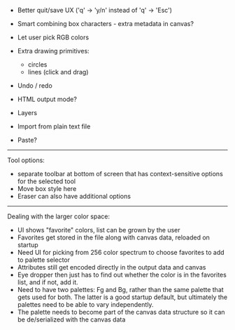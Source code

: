 
- Better quit/save UX ('q' -> 'y/n' instead of 'q' -> 'Esc')

- Smart combining box characters - extra metadata in canvas?

- Let user pick RGB colors

- Extra drawing primitives:
  - circles
  - lines (click and drag)

- Undo / redo

- HTML output mode?

- Layers

- Import from plain text file
- Paste?

-----------------------------------------------------------------
Tool options:
 - separate toolbar at bottom of screen that has context-sensitive
   options for the selected tool
 - Move box style here
 - Eraser can also have additional options

-----------------------------------------------------------------
Dealing with the larger color space:

- UI shows "favorite" colors, list can be grown by the user
- Favorites get stored in the file along with canvas data, reloaded on
  startup
- Need UI for picking from 256 color spectrum to choose favorites to add
  to palette selector
- Attributes still get encoded directly in the output data and canvas
- Eye dropper then just has to find out whether the color is in the
  favorites list, and if not, add it.
- Need to have two palettes: Fg and Bg, rather than the same palette
  that gets used for both. The latter is a good startup default, but
  ultimately the palettes need to be able to vary independently.
- The palette needs to become part of the canvas data structure so it
  can be de/serialized with the canvas data
